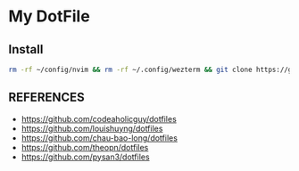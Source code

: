 # My DotFile

## Install

```bash
rm -rf ~/config/nvim && rm -rf ~/.config/wezterm && git clone https://github.com/tranthaison1231/dotfiles ~/.config/
```

## REFERENCES

- https://github.com/codeaholicguy/dotfiles
- https://github.com/louishuyng/dotfiles
- https://github.com/chau-bao-long/dotfiles
- https://github.com/theopn/dotfiles
- https://github.com/pysan3/dotfiles
